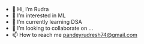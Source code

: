 - 👋 Hi, I’m Rudra
- 👀 I’m interested in ML
- 🌱 I’m currently learning DSA
- 💞️ I’m looking to collaborate on ...
- 📫 How to reach me pandeyrudresh74@gmail.com

<!---
rudra2000/rudra2000 is a ✨ special ✨ repository because its `README.md` (this file) appears on your GitHub profile.
You can click the Preview link to take a look at your changes.
--->
